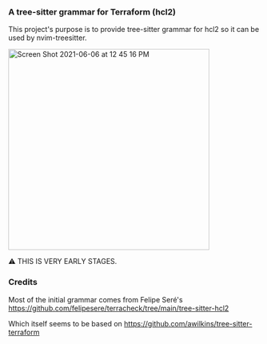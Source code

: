### A tree-sitter grammar for Terraform (hcl2)
This project's purpose is to provide tree-sitter grammar for hcl2 so it can be used by nvim-treesitter.

<img width="402" alt="Screen Shot 2021-06-06 at 12 45 16 PM" src="https://user-images.githubusercontent.com/2881382/120936452-12ba7a80-c6c5-11eb-93f0-b45c6baaaa38.png">

⚠️ THIS IS VERY EARLY STAGES.

### Credits

Most of the initial grammar comes from Felipe Seré's
https://github.com/felipesere/terracheck/tree/main/tree-sitter-hcl2

Which itself seems to be based on
https://github.com/awilkins/tree-sitter-terraform
